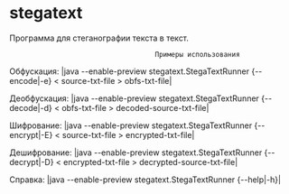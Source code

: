 # stegatext
Программа для стеганографии текста в текст.

                                        Примеры использования

Обфускация:
    |java --enable-preview stegatext.StegaTextRunner {--encode|-e} < source-txt-file > obfs-txt-file|

Деобфускация:
    |java --enable-preview stegatext.StegaTextRunner {--decode|-d} < obfs-txt-file > decoded-source-txt-file|

Шифрование:
    |java --enable-preview stegatext.StegaTextRunner {--encrypt|-E} < source-txt-file > encrypted-txt-file|

Дешифрование:
    |java --enable-preview stegatext.StegaTextRunner {--decrypt|-D} < encrypted-txt-file > decrypted-source-txt-file|

Справка:
    |java --enable-preview stegatext.StegaTextRunner {--help|-h}|

